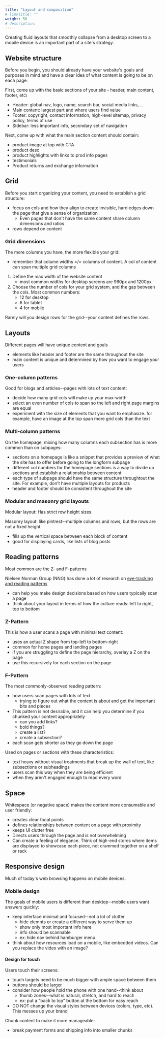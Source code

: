 ```yaml
---
title: "Layout and composition"
# linkTitle: ""
weight: 50
# description:
---
```



Creating fluid layouts that smoothly collapse from a desktop screen to a mobile device is an important part of a site's strategy.

## Website structure

Before you begin, you should already have your website's goals and purposes in mind and have a clear idea of what content is going to be on each page.


First, come up with the basic sections of your site - header, main content, footer, etc\
- Header: global nav, logo, name, search bar, social media links, ...
- Main content: largest part and where users find value
- Footer: copyright, contact information, high-level sitemap, privacy policy, terms of use
- Sidebar: less important info, secondary set of navigation

Next, come up with what the main section content should contain:
- product image at top with CTA
- product desc
- product highlights with links to prod info pages
- testimonials
- Product returns and exchange information

## Grid

Before you start organizing your content, you need to establish a grid structure:
- focus on cols and how they align to create invisible, hard edges down the page that give a sense of organization
  - Even pages that don't have the same content share column dimensions and ratios
- rows depend on content

### Grid dimensions

The more columns you have, the more flexible your grid:
- remember that column widths =/= columns of content. A col of content can span multiple grid columns

1. Define the max width of the website content
   - most common widths for desktop screens are 960px and 1200px
2. Choose the number of cols for your grid system, and the gap between the cols. Most common numbers:
   - 12 for desktop
   - 8 for tablet
   - 4 for mobile

Rarely will you design rows for the grid--your content defines the rows.


## Layouts

Different pages will have unique content and goals
- elements like header and footer are the same throughout the site
- main content is unique and determined by how you want to engage your users

### One-column patterns

Good for blogs and articles--pages with lots of text content:
- decide how many grid cols will make up your max-width
- select an even number of cols to span so the left and right page margins are equal
- experiment with the size of elements that you want to emphasize. for example, have an image at the top span more grid cols than the text

### Multi-column patterns

On the homepage, mixing how many columns each subsection has is more common than on subpages:
- sections on a homepage is like a snippet that provides a preview of what the site has to offer before going to the longform subpage
- different col numbers for the homepage sections is a way to divide up sections and establish a relationship between content
- each type of subpage should have the same structure throughtout the site. For example, don't have multiple layouts for products
- header and footer should be consistent throughout the site

### Modular and masonry grid layouts

Modular layout: Has strict row height sizes

Masonry layout: like pintrest--multiple columns and rows, but the rows are not a fixed height
- fills up the vertical space between each block of content
- good for displaying cards, like lists of blog posts

## Reading patterns

Most common are the Z- and F-patterns

Nielsen Norman Group (NNG) has done a lot of research on [eye-tracking and reading patterns](https://www.nngroup.com/topic/eyetracking/)
- can help you make design decisions based on how users typically scan a page
- think about your layout in terms of how the culture reads: left to right, top to bottom

### Z-Pattern

This is how a user scans a page with minimal text content:
- uses an actual Z shape from top-left to bottom-right
- common for home pages and landing pages
- if you are struggling to define the page hierarchy, overlay a Z on the page
- use this recursively for each section on the page

### F-Pattern

The most commonly-observed reading pattern:
- how users scan pages with lots of text
  - trying to figure out what the content is about and get the important bits and pieces
- This pattern is not desirable, and it can help you determine if you chunked your content appropriately
  - can you add links?
  - bold things?
  - create a list?
  - create a subsection?
- each scan gets shorter as they go down the page

Used on pages or sections with these characteristics:
- text heavy without visual treatments that break up the wall of text, like subsections or subheadings
- users scan this way when they are being efficient
- when they aren't engaged enough to read every word

## Space

Whitespace (or negative space) makes the content more consumable and user friendly:
- creates clear focal points
- defines relationships between content on a page with proximity
- keeps UI clutter free
- Directs users through the page and is not overwhelming
- Can create a feeling of elegance. Think of high-end stores where items are displayed to showcase each piece, not crammed together on a shelf or rack

## Responsive design

Much of today's web browsing happens on mobile devices.

### Mobile design

The goals of mobile users is different than desktop--mobile users want answers quickly:
- keep interface minimal and focused--not a lot of clutter
  - hide elemnts or create a different way to serve them up
  - show only most important info here
  - info should be scannable
  - ex: hide nav behind hamburger menu
- think about how resources load on a mobile, like embedded videos. Can you replace the video with an image?

#### Design for touch

Users touch their screens:
- touch targets need to be much bigger with ample space between them
- buttons should be larger
- consider how people hold the phone with one hand--think about 
  - thumb zones--what is natural, stretch, and hard to reach
  - ex: put a "back to top" button at the bottom for easy reach
- DO NOT change the visual styles between devices (colors, type, etc). This messes up your brand

Chunk content to make it more manageable:
- break payment forms and shipping info into smaller chunks